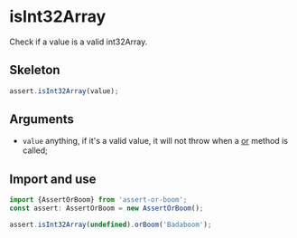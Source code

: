 # isInt32Array

Check if a value is a valid int32Array.

## Skeleton

```ts
assert.isInt32Array(value);
```

## Arguments

- `value` anything, if it's a valid value, it will not throw when a [or](../or.md) method is called;

## Import and use

```ts
import {AssertOrBoom} from 'assert-or-boom';
const assert: AssertOrBoom = new AssertOrBoom();

assert.isInt32Array(undefined).orBoom('Badaboom');
```
